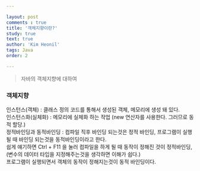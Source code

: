 ```yaml
---

layout: post
comments : true
title: '객체지향이란?'
study: true
text: true
author: 'Kim Heonil'
tags: Java
order: 2

---
```


> 자바의 객체지향에 대하여 <br>

### 객체지향

인스턴스(객체) : 클래스 정의 코드를 통해서 생성된 객체, 메모리에 생성 돼 있다. <br>
인스턴스화(실체화) : 메모리에 실체화 하는 작업 (new 연산자를 사용한다. 그러므로 동적 할당.) <br>
정적바인딩과 동적바인딩 : 컴파일 직후 바인딩 되는것은 정적 바인딩, 프로그램이 실행될 때 바인딩 되는것을 동적바인딩이라고 한다.<br>
쉽게 얘기하면 Ctrl + F11 을 눌러 컴파일을 하게 될 때 동작이 정해진 것이 정적바인딩, <br>
(변수의 데이터 타입을 지정해주는것을 생각하면 이해가 쉽다.)<br>
프로그램이 실행되면서 객체의 동작이 정해지는것이 동적 바인딩이다.<br>

<br><br>